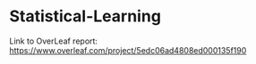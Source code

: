 # Statistical-Learning

Link to OverLeaf report: https://www.overleaf.com/project/5edc06ad4808ed000135f190
